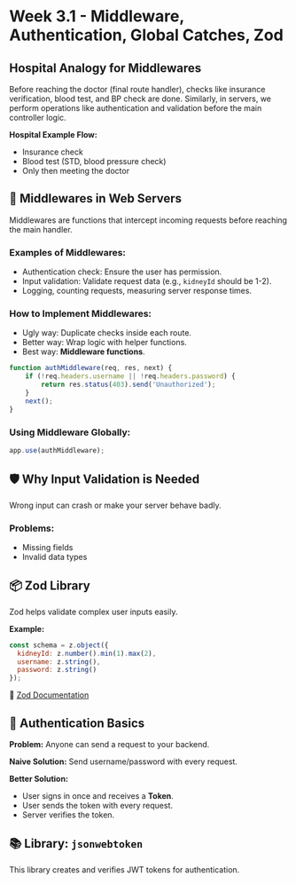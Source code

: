 # Week 3.1 - Middleware, Authentication, Global Catches, Zod

## Hospital Analogy for Middlewares
Before reaching the doctor (final route handler), checks like insurance verification, blood test, and BP check are done. Similarly, in servers, we perform operations like authentication and validation before the main controller logic.

**Hospital Example Flow:**
- Insurance check
- Blood test (STD, blood pressure check)
- Only then meeting the doctor

## 🚀 Middlewares in Web Servers
Middlewares are functions that intercept incoming requests before reaching the main handler.

### Examples of Middlewares:
- Authentication check: Ensure the user has permission.
- Input validation: Validate request data (e.g., `kidneyId` should be 1-2).
- Logging, counting requests, measuring server response times.

### How to Implement Middlewares:
- Ugly way: Duplicate checks inside each route.
- Better way: Wrap logic with helper functions.
- Best way: **Middleware functions**.

```js
function authMiddleware(req, res, next) {
    if (!req.headers.username || !req.headers.password) {
        return res.status(403).send('Unauthorized');
    }
    next();
}
```

### Using Middleware Globally:
```js
app.use(authMiddleware);
```

## 🛡 Why Input Validation is Needed
Wrong input can crash or make your server behave badly.

### Problems:
- Missing fields
- Invalid data types

## 📦 Zod Library
Zod helps validate complex user inputs easily.

**Example:**
```js
const schema = z.object({
  kidneyId: z.number().min(1).max(2),
  username: z.string(),
  password: z.string()
});
```

🔗 [Zod Documentation](https://zod.dev/?id=basic-usage)

## 🔐 Authentication Basics
**Problem:** Anyone can send a request to your backend.

**Naive Solution:** Send username/password with every request.

**Better Solution:**
- User signs in once and receives a **Token**.
- User sends the token with every request.
- Server verifies the token.

## 📚 Library: `jsonwebtoken`
This library creates and verifies JWT tokens for authentication.

